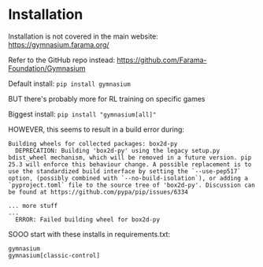 # Installation

Installation is not covered in the main website: https://gymnasium.farama.org/

Refer to the GitHub repo instead: https://github.com/Farama-Foundation/Gymnasium

Default install: `pip install gymnasium`

BUT there's probably more for RL training on specific games

Biggest install: `pip install "gymnasium[all]"`

HOWEVER, this seems to result in a build error during:

```
Building wheels for collected packages: box2d-py
  DEPRECATION: Building 'box2d-py' using the legacy setup.py bdist_wheel mechanism, which will be removed in a future version. pip 25.3 will enforce this behaviour change. A possible replacement is to use the standardized build interface by setting the `--use-pep517` option, (possibly combined with `--no-build-isolation`), or adding a `pyproject.toml` file to the source tree of 'box2d-py'. Discussion can be found at https://github.com/pypa/pip/issues/6334

... more stuff
...
  ERROR: Failed building wheel for box2d-py
```

SOOO start with these installs in requirements.txt:
```
gymnasium
gymnasium[classic-control]
```